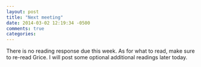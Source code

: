 ```yaml
---
layout: post
title: "Next meeting"
date: 2014-03-02 12:19:34 -0500
comments: true
categories: 
---
```


There is no reading response due this week. As for what to read, make sure to re-read Grice. I will post some optional additional readings later today.